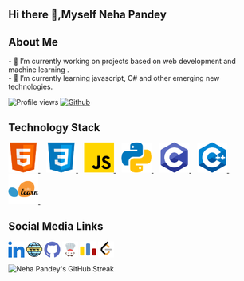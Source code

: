 <h2>Hi there 👋,Myself Neha Pandey</h2>

<h2>About Me</h2>
- 🔭 I’m currently working on projects based on web development and machine learning .
<br>
- 🌱 I’m currently learning javascript, C# and other emerging new technologies.


![Profile views](https://visitor-badge.glitch.me/badge?page_id=Neha-0407.Neha-0407)
[![Github](https://img.shields.io/github/followers/Neha-0407?label=Follow&style=social)](https://github.com/Neha-0407)


<h2> Technology Stack </h2>
<a href= https://github.com/Neha-0407?tab=repositories&q=&type=&language=html&sort= > <img width ='60px' src ='https://github.com/noob-starter/Images/blob/main/html.svg'> </a>&nbsp;&nbsp;
<a href= https://github.com/Neha-0407?tab=repositories&q=&type=&language=css&sort= > <img width ='60px' src ='https://github.com/noob-starter/Images/blob/main/css.svg'> </a>&nbsp;&nbsp;
<a href= https://github.com/Neha-0407?tab=repositories&q=&type=&language=javascript&sort= > <img width ='60px' src ='https://github.com/noob-starter/Images/blob/main/javascript.svg'> </a>&nbsp;&nbsp;
<a href= https://github.com/Neha-0407?tab=repositories&q=&type=&language=python&sort= > <img width ='60px' src ='https://github.com/noob-starter/Images/blob/main/python.svg'> </a>&nbsp;&nbsp;
<a href= https://github.com/Neha-0407?tab=repositories&q=&type=&language=c&sort= > <img width ='60px' src ='https://github.com/noob-starter/Images/blob/main/c.svg'> </a>&nbsp;&nbsp;
<a href= https://github.com/Neha-0407?tab=repositories&q=&type=&language=cpp&sort= > <img width ='60px' src ='https://github.com/noob-starter/Images/blob/main/cpp.svg'> </a>&nbsp;&nbsp;
<a href= https://github.com/Neha-0407?tab=repositories&q=&type=&language=scikit&sort= > <img width ='60px' src ='https://github.com/noob-starter/Images/blob/main/scikit.svg'> </a>&nbsp;&nbsp;


<h2> Social Media Links</h2>
<a href = 'https://www.linkedin.com/in/neha-pandey-5542b6214/'> <img width = '32px' align= 'center' src="https://github.com/noob-starter/Images/blob/main/linked-in-alt.svg"/></a> 
<a href = 'https://neha-0407.github.io/Portfolio/index.html'> <img width = '32px' align= 'center' src="https://github.com/noob-starter/Images/blob/main/portfolio.png"/></a> 
<a href = 'https://www.github.com/Neha-0407'> <img width = '32px' align= 'center' src="https://github.com/noob-starter/Images/blob/main/github.svg"/></a>
<a href = 'https://www.codechef.com/users/neha_0407'> <img width = '32px' align= 'center' src="https://github.com/Neha-0407/Neha-0407/blob/main/codechef.svg"/></a>
<a href = 'https://codeforces.com/profile/pandeynj'> <img width = '32px' align= 'center' src="https://github.com/Neha-0407/Neha-0407/blob/main/codeforces.svg"/></a>
<a href = 'https://leetcode.com/neha_0407/'> <img width = '32px' align= 'center' src="https://github.com/Neha-0407/Neha-0407/blob/main/leetcode.png"/></a>

![Neha Pandey's GitHub Streak](https://github-readme-streak-stats.herokuapp.com/?user=Neha-0407&theme=tokyonight)

